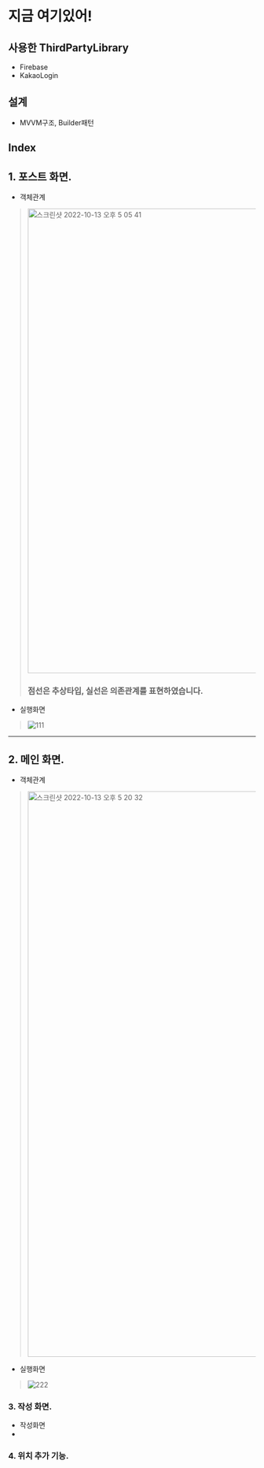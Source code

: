 # 지금 여기있어!
## 사용한 ThirdPartyLibrary
 - Firebase
 - KakaoLogin
 
## 설계
 - MVVM구조, Builder패턴

## Index
## 1. 포스트 화면.
- 객체관계 
> 
> <img width="944" alt="스크린샷 2022-10-13 오후 5 05 41" src="https://user-images.githubusercontent.com/62687919/195538602-c2c3f9ed-6b99-46d8-b933-209c8eda0fd1.png">
>
> ### 점선은 추상타입, 실선은 의존관계를 표현하였습니다.
> 
- 실행화면
> 
> ![111](https://user-images.githubusercontent.com/62687919/195540605-ae758ff6-b59b-4c35-995f-7506c9f70e25.gif)

----

## 2. 메인 화면.
- 객체관계
>
> <img width="1149" alt="스크린샷 2022-10-13 오후 5 20 32" src="https://user-images.githubusercontent.com/62687919/195542427-55c8a6f1-d1a9-40fa-8a47-28925f17f39c.png">
>
- 실행화면
>
> ![222](https://user-images.githubusercontent.com/62687919/195542713-a5284d75-0850-4d78-9575-a52ec96e9413.gif)
>

### 3. 작성 화면.
- 작성화면
- 

### 4. 위치 추가 기능.

